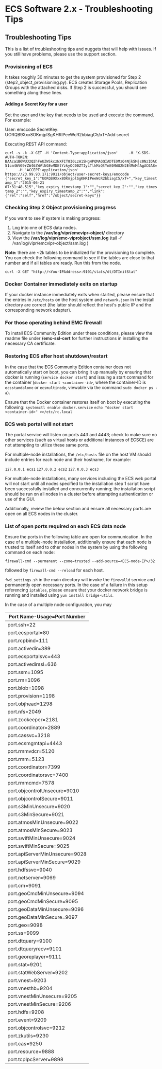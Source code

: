 # ECS Software 2.x - Troubleshooting Tips


## Troubleshooting Tips
This is a list of troubleshooting tips and nuggets that will help with issues. If you still have problems, please use the support section. 
  
 
### Provisioning of ECS 

It takes roughly 30 minutes to get the system provisioned for Step 2 (step2_object_provisioning.py).   ECS creates Storage Pools, Replication Groups with the attached disks. If Step 2 is successful, you should see something along these lines.

#### Adding a Secret Key for a user

Set the user and the key that needs to be used and execute the command. For example:

User: emccode
SecretKey: UORQB9Xxx8OKmjplSgKHRIPeeWcR2bbiagC5/xT+Add secret 

Executing REST API command: 

`curl -s -k -X GET -H 'Content-Type:application/json'     -H 'X-SDS-AUTH-TOKEN: BAAca1B6WUJ2Q2hFeUZWSkczNXFIT0I0LzA1SHg4PQMAQQIADTE0MzQ4Njk5Mjc0NzIDAC51cm46VG9rZW46ZWVlNGEwMDEtYzkyOC00ZTIyLTlkMzQtYmE0NWU2N2E4MmM4AgAC0A8='     -H 'ACCEPT:application/json'      https://23.99.93.171:9011/object/user-secret-keys/emccode 
{"secret_key_1":"UORQB9Xxx8OKmjplSgKHRIPeeWcR2bbiagC5/xT+","key_timestamp_1":"2015-06-21 07:31:48.515","key_expiry_timestamp_1":"","secret_key_2":"","key_timestamp_2":"","key_expiry_timestamp_2":"","link":{"rel":"self","href":"/object/secret-keys"}}`


### Checking Step 2 Object provisioning progress

If you want to see if system is making progress:

1. Log into one of ECS data nodes. 
2. Navigate to the **/var/log/vipr/emcvipr-object/** directory 
3. View the **/var/log/vipr/emc-viprobject/ssm.log** (tail -f /var/log/vipr/emcvipr-object/ssm.log
) 
   

**Note:** there are ~2k tables to be initialized for the provisioning to complete.  You can check the following command to see if the tables are close to that number and if all tables are ready.  Run this from the node.   

`curl -X GET "http://<YourIPAddress>:9101/stats/dt/DTInitStat”`


### Docker Container immediately exits on startup

If your docker instance immediately exits when started, please ensure that the entries in `/etc/hosts` on the host system and `network.json` in the install directory are correct (the latter should reflect the host's public IP and the corresponding network adapter).


### For those operating behind EMC firewall

To install ECS Community Edition under these conditions, please view the readme file under **/emc-ssl-cert** for further instructions in installing the necessary CA certificate.


### Restoring ECS after host shutdown/restart

In the case that the ECS Community Edition container does not automatically start on boot, you can bring it up manually by ensuring that docker is running (`service docker start`) and issuing a start command for the container (`docker start <container-id>`, where the container-ID is `ecsstandalone` or `ecsmultinode`, viewable via the command `sudo docker ps -a`).

Ensure that the Docker container restores itself on boot by executing the following:
`systemctl enable docker.service`
`echo "docker start <container-id>" >>/etc/rc.local`


### ECS web portal will not start

The portal service will listen on ports 443 and 4443; check to make sure no other services (such as virtual hosts or additional instances of ECSCE) are not attempting to utilize these same ports. 

For multiple-node installations, the `/etc/hosts` file on the host VM should include entries for each node and their hostname, for example:

`127.0.0.1 ecs1`
`127.0.0.2 ecs2`
`127.0.0.3 ecs3`

For multiple-node installations, many services including the ECS web portal will not start until all nodes specified to the installation step 1 script have been successfully installed and concurrently running; the installation script should be run on all nodes in a cluster before attempting authentication or use of the GUI.

Additionally, review the below section and ensure all necessary ports are open on all ECS nodes in the cluster. 


### List of open ports required on each ECS data node

Ensure the ports in the following table are open for communication. In the case of a multiple-node installation, additionally ensure that each node is trusted to itself and to other nodes in the system by using the following command on each node:

`firewall-cmd --permanent --zone=trusted --add-source=<ECS-node-IP>/32`

followed by `firewall-cmd --reload` for each host.

`fwd_settings.sh` in the main directory will invoke the `firewalld` service and permanently open necessary ports. In the case of a failure in this setup referencing `iptables`, please ensure that your docker network bridge is running and installed using `yum install bridge-utils`.

In the case of a multiple node configuration, you may

|Port Name-Usage=Port Number|
|---------------------------|
|port.ssh=22|
|port.ecsportal=80|
|port.rcpbind=111|
|port.activedir=389|
|port.ecsportalsvc=443|
|port.activedirssl=636|
|port.ssm=1095|
|port.rm=1096|
|port.blob=1098|
|port.provision=1198|
|port.objhead=1298|
|port.nfs=2049|
|port.zookeeper=2181|
|port.coordinator=2889|
|port.cassvc=3218|
|port.ecsmgmtapi=4443|
|port.rmmvdcr=5120|
|port.rmm=5123|
|port.coordinator=7399|
|port.coordinatorsvc=7400|
|port.rmmcmd=7578|
|port.objcontrolUnsecure=9010|
|port.objcontrolSecure=9011|
|port.s3MinUnsecure=9020|
|port.s3MinSecure=9021|
|port.atmosMinUnsecure=9022|
|port.atmosMinSecure=9023|
|port.swiftMinUnsecure=9024|
|port.swiftMinSecure=9025|
|port.apiServerMinUnsecure=9028|
|port.apiServerMinSecure=9029|
|port.hdfssvc=9040|
|port.netserver=9069|
|port.cm=9091|
|port.geoCmdMinUnsecure=9094|
|port.geoCmdMinSecure=9095|
|port.geoDataMinUnsecure=9096|
|port.geoDataMinSecure=9097|
|port.geo=9098|
|port.ss=9099|
|port.dtquery=9100|
|port.dtqueryrecv=9101|
|port.georeplayer=9111|
|port.stat=9201|
|port.statWebServer=9202|
|port.vnest=9203|
|port.vnesthb=9204|
|port.vnestMinUnsecure=9205|
|port.vnestMinSecure=9206|
|port.hdfs=9208|
|port.event=9209|
|port.objcontrolsvc=9212|
|port.zkutils=9230|
|port.cas=9250|
|port.resource=9888|
|port.tcpIpcServer=9898|
